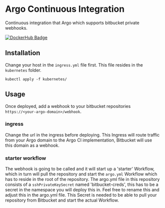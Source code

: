 # Argo Continuous Integration
Continuous integration that Argo which supports bitbucket private webhooks.

[![DockerHub Badge](https://dockeri.co/image/bouwe/argo-continuous-integration)](https://hub.docker.com/r/bouwe/argo-continuous-integration)

## Installation
Change your host in the `ingress.yml` file first. This file resides in the `kubernetes` folder.

```
kubectl apply -f kubernetes/
```

## Usage
Once deployed, add a webhook to your bitbucket repositories ```https://<your-argo-domain>/webhook```.

### ingress
Change the url in the ingress before deploying. This Ingress will route traffic from your Argo domain to the Argo CI implementation, Bitbucket will use this domain as a webhook.

### starter workflow 
The webhook is going to be called and it will start up a 'starter' Workflow, which in turn will pull the repository and start the ```argo.yml``` Workflow which has to reside in the root of the repository. The argo.yml file in this repository consists of a ```sshPrivateKeySecret``` named 'bitbucket-creds', this has to be a secret in the namespace you will deploy this in. Feel free to rename this and adjust this in the argo.yml file. This Secret is needed to be able to pull your repository from Bitbucket and start the actual Workflow.
